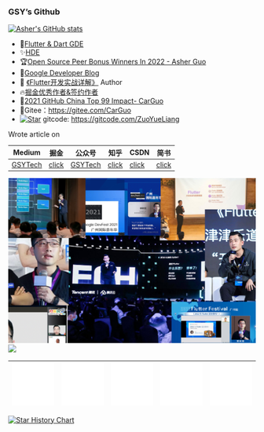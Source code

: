 ### GSY’s Github


[![Asher's GitHub stats](https://github-readme-stats.vercel.app/api?username=carguo)](https://github.com/anuraghazra/github-readme-stats)


- 🏅[Flutter & Dart GDE](https://developers.google.com/profile/u/gsytech)
- ✨[HDE](https://developer.huawei.com/consumer/cn/programs/personalCenter/personalCenterGuoShuYu)
- 🏆[Open Source Peer Bonus Winners In 2022 - Asher Guo](https://opensource.googleblog.com/2022/09/announcing-the-second-group-of-open-source-peer-bonus-winners-in-2022.html)
- 📘[Google Developer Blog](https://developers.googleblog.com/en/from-offstage-to-onstage-my-experience-of-becoming-a-google-developer-expert/)
- 📖 [《Flutter开发实战详解》](https://www.phei.com.cn/module/goods/wssd_content.jsp?bookid=55960) Author
- 🔥[掘金优秀作者&签约作者](https://juejin.cn/user/817692379985752/posts)
- 🚀[2021 GitHub China Top 99 Impact- CarGuo](https://opensource.win/CarGuo/)
- 🌲Gitee：https://gitee.com/CarGuo
- [![Star](https://gitcode.com/ZuoYueLiang/GSYVideoPlayer/star/badge.svg)](https://gitcode.com/ZuoYueLiang/GSYVideoPlayer/overview) gitcode: https://gitcode.com/ZuoYueLiang




Wrote article on

| Medium                                 | 掘金                                                         | 公众号                                              | 知乎                                       |               CSDN                           | 简书                                            |
| -------------------------------------- | ------------------------------------------------------------ | --------------------------------------------------- | ------------------------------------------ | -------------------------------------------- | ----------------------------------------------- |
| [GSYTech](https://medium.com/@GSYTech) | [click](https://juejin.im/user/582aca2ba22b9d006b59ae68/posts) | [GSYTech](http://img.cdn.guoshuyu.cn/wechat_qq.png) | [click](https://www.zhihu.com/people/carguo) | [click](https://carguo.blog.csdn.net) | [click](https://www.jianshu.com/u/6e613846e1ea) |





![](./readme.png)
![](./gift2.jpg)


| ![](./Copy%20of%20Experts_Stickers_01.gif)                                  | ![](./Copy%20of%20Experts_Stickers_02.gif)                                                          | ![](./Copy%20of%20Experts_Stickers_03.gif)                                                              | ![](./Copy%20of%20Experts_Stickers_04.gif)                                                       | ![](./Copy%20of%20Experts_Stickers_05.gif)       |
| -------------------------------------- | ------------------------------------------------------------ | --------------------------------------------------- | ------------------------------------------ | -------------------------------------------- |



[![Star History Chart](https://api.star-history.com/svg?repos=CarGuo/gsy_github_app_flutter,CarGuo/GSYVideoPlayer,CarGuo/gsy_flutter_demo,CarGuo/gsy_flutter_book&type=Date)](https://star-history.com/#CarGuo/gsy_github_app_flutter&CarGuo/GSYVideoPlayer&CarGuo/gsy_flutter_demo&CarGuo/gsy_flutter_book&Date)
